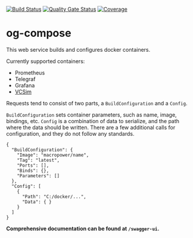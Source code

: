 [![Build Status](https://travis-ci.com/OmegaGraf/OmegaGraf.svg?branch=master)](https://travis-ci.com/OmegaGraf/compose)
[![Quality Gate Status](https://sonarcloud.io/api/project_badges/measure?project=OmegaGraf_compose&metric=alert_status)](https://sonarcloud.io/dashboard?id=OmegaGraf_compose)
[![Coverage](https://sonarcloud.io/api/project_badges/measure?project=OmegaGraf_compose&metric=coverage)](https://sonarcloud.io/dashboard?id=OmegaGraf_compose)

# og-compose

This web service builds and configures docker containers.

Currently supported containers:
- Prometheus
- Telegraf
- Grafana
- [VCSim](https://github.com/OmegaGraf/docker-vcsim)

Requests tend to consist of two parts, a `BuildConfiguration` and a `Config`.

`BuildConfiguration` sets container parameters, such as name, image, bindings, etc.
`Config` is a combination of data to serialize, and the path where the data should be written.
There are a few additional calls for configuration, and they do not follow any standards.

```
{
  "BuildConfiguration": {
    "Image": "macropower/name",
    "Tag": "latest",
    "Ports": [],
    "Binds": {},
    "Parameters": []
  },
  "Config": [
    {
      "Path": "C:/docker/...",
      "Data": { }
    }
  ]
}
```

**Comprehensive documentation can be found at `/swagger-ui`.**
